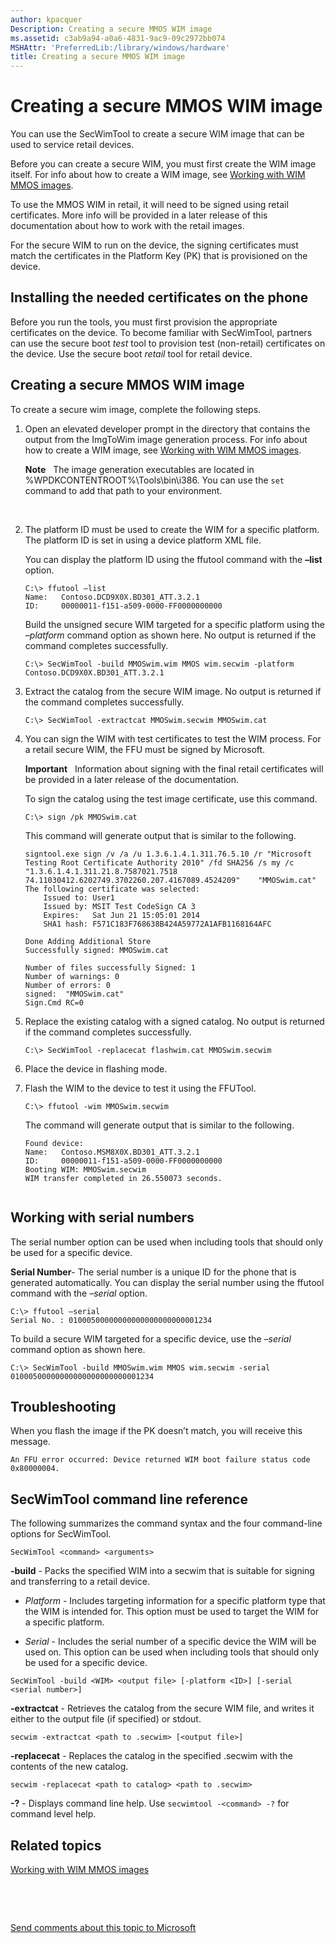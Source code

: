 ```yaml
---
author: kpacquer
Description: Creating a secure MMOS WIM image
ms.assetid: c3ab9a94-a0a6-4831-9ac9-09c2972bb074
MSHAttr: 'PreferredLib:/library/windows/hardware'
title: Creating a secure MMOS WIM image
---
```


# Creating a secure MMOS WIM image


You can use the SecWimTool to create a secure WIM image that can be used to service retail devices.

Before you can create a secure WIM, you must first create the WIM image itself. For info about how to create a WIM image, see [Working with WIM MMOS images](working-with-wim-mmos-images.md).

To use the MMOS WIM in retail, it will need to be signed using retail certificates. More info will be provided in a later release of this documentation about how to work with the retail images.

For the secure WIM to run on the device, the signing certificates must match the certificates in the Platform Key (PK) that is provisioned on the device.

## <span id="Installing_the_needed_certificates_on_the_phone"></span><span id="installing_the_needed_certificates_on_the_phone"></span><span id="INSTALLING_THE_NEEDED_CERTIFICATES_ON_THE_PHONE"></span>Installing the needed certificates on the phone


Before you run the tools, you must first provision the appropriate certificates on the device. To become familiar with SecWimTool, partners can use the secure boot *test* tool to provision test (non-retail) certificates on the device. Use the secure boot *retail* tool for retail device.

## <span id="Creating_a_secure_MMOS_WIM_image"></span><span id="creating_a_secure_mmos_wim_image"></span><span id="CREATING_A_SECURE_MMOS_WIM_IMAGE"></span>Creating a secure MMOS WIM image


To create a secure wim image, complete the following steps.

1.  Open an elevated developer prompt in the directory that contains the output from the ImgToWim image generation process. For info about how to create a WIM image, see [Working with WIM MMOS images](working-with-wim-mmos-images.md).

    **Note**  
    The image generation executables are located in %WPDKCONTENTROOT%\\Tools\\bin\\i386. You can use the `set` command to add that path to your environment.

     

2.  The platform ID must be used to create the WIM for a specific platform. The platform ID is set in using a device platform XML file.

    You can display the platform ID using the ffutool command with the **–list** option.

    ``` syntax
    C:\> ffutool –list
    Name:   Contoso.DCD9X0X.BD301_ATT.3.2.1
    ID:     00000011-f151-a509-0000-FF0000000000
    ```

    Build the unsigned secure WIM targeted for a specific platform using the *–platform* command option as shown here. No output is returned if the command completes successfully.

    ``` syntax
    C:\> SecWimTool -build MMOSwim.wim MMOS wim.secwim -platform Contoso.DCD9X0X.BD301_ATT.3.2.1
    ```

3.  Extract the catalog from the secure WIM image. No output is returned if the command completes successfully.

    ``` syntax
    C:\> SecWimTool -extractcat MMOSwim.secwim MMOSwim.cat
    ```

4.  You can sign the WIM with test certificates to test the WIM process. For a retail secure WIM, the FFU must be signed by Microsoft.

    **Important**  
    Information about signing with the final retail certificates will be provided in a later release of the documentation.

    To sign the catalog using the test image certificate, use this command.

    ``` syntax
    C:\> sign /pk MMOSwim.cat
    ```

    This command will generate output that is similar to the following.

    ``` syntax
    signtool.exe sign /v /a /u 1.3.6.1.4.1.311.76.5.10 /r "Microsoft Testing Root Certificate Authority 2010" /fd SHA256 /s my /c "1.3.6.1.4.1.311.21.8.7587021.7518
    74.11030412.6202749.3702260.207.4167089.4524209"    "MMOSwim.cat"
    The following certificate was selected:
        Issued to: User1
        Issued by: MSIT Test CodeSign CA 3
        Expires:   Sat Jun 21 15:05:01 2014
        SHA1 hash: F571C183F768638B424A59772A1AFB1168164AFC

    Done Adding Additional Store
    Successfully signed: MMOSwim.cat

    Number of files successfully Signed: 1
    Number of warnings: 0
    Number of errors: 0
    signed:  "MMOSwim.cat"
    Sign.Cmd RC=0
    ```

5.  Replace the existing catalog with a signed catalog. No output is returned if the command completes successfully.

    ``` syntax
    C:\> SecWimTool -replacecat flashwim.cat MMOSwim.secwim
    ```

6.  Place the device in flashing mode.

7.  Flash the WIM to the device to test it using the FFUTool.

    ``` syntax
    C:\> ffutool -wim MMOSwim.secwim
    ```

    The command will generate output that is similar to the following.

    ``` syntax
    Found device:
    Name:   Contoso.MSM8X0X.BD301_ATT.3.2.1
    ID:     00000011-f151-a509-0000-FF0000000000
    Booting WIM: MMOSwim.secwim
    WIM transfer completed in 26.550073 seconds.
   
    ```

## <span id="Working_with_serial_numbers"></span><span id="working_with_serial_numbers"></span><span id="WORKING_WITH_SERIAL_NUMBERS"></span>Working with serial numbers


The serial number option can be used when including tools that should only be used for a specific device.

**Serial Number**- The serial number is a unique ID for the phone that is generated automatically. You can display the serial number using the ffutool command with the *–serial* option.

``` syntax
C:\> ffutool –serial
Serial No. : 01000500000000000000000000001234
```

To build a secure WIM targeted for a specific device, use the *–serial* command option as shown here.

``` syntax
C:\> SecWimTool -build MMOSwim.wim MMOS wim.secwim -serial 01000500000000000000000000001234
```

## <span id="Troubleshooting"></span><span id="troubleshooting"></span><span id="TROUBLESHOOTING"></span>Troubleshooting


When you flash the image if the PK doesn’t match, you will receive this message.

``` syntax
An FFU error occurred: Device returned WIM boot failure status code 0x80000004.
```

## <span id="SecWimTool_command_line_reference"></span><span id="secwimtool_command_line_reference"></span><span id="SECWIMTOOL_COMMAND_LINE_REFERENCE"></span>SecWimTool command line reference


The following summarizes the command syntax and the four command-line options for SecWimTool.

``` syntax
SecWimTool <command> <arguments>
```

**-build** - Packs the specified WIM into a secwim that is suitable for signing and transferring to a retail device.

-   *Platform* - Includes targeting information for a specific platform type that the WIM is intended for. This option must be used to target the WIM for a specific platform.

-   *Serial* - Includes the serial number of a specific device the WIM will be used on. This option can be used when including tools that should only be used for a specific device.

``` syntax
SecWimTool -build <WIM> <output file> [-platform <ID>] [-serial <serial number>]
```

**-extractcat** - Retrieves the catalog from the secure WIM file, and writes it either to the output file (if specified) or stdout.

``` syntax
secwim -extractcat <path to .secwim> [<output file>]
```

**-replacecat** - Replaces the catalog in the specified .secwim with the contents of the new catalog.

``` syntax
secwim -replacecat <path to catalog> <path to .secwim>
```

**-?** - Displays command line help. Use `secwimtool -<command> -?` for command level help.

## <span id="related_topics"></span>Related topics


[Working with WIM MMOS images](working-with-wim-mmos-images.md)

 

 

[Send comments about this topic to Microsoft](mailto:wsddocfb@microsoft.com?subject=Documentation%20feedback%20%5Bp_phManuRetail\p_phManuRetail%5D:%20Creating%20a%20secure%20MMOS%20WIM%20image%20%20RELEASE:%20%284/11/2016%29&body=%0A%0APRIVACY%20STATEMENT%0A%0AWe%20use%20your%20feedback%20to%20improve%20the%20documentation.%20We%20don't%20use%20your%20email%20address%20for%20any%20other%20purpose,%20and%20we'll%20remove%20your%20email%20address%20from%20our%20system%20after%20the%20issue%20that%20you're%20reporting%20is%20fixed.%20While%20we're%20working%20to%20fix%20this%20issue,%20we%20might%20send%20you%20an%20email%20message%20to%20ask%20for%20more%20info.%20Later,%20we%20might%20also%20send%20you%20an%20email%20message%20to%20let%20you%20know%20that%20we've%20addressed%20your%20feedback.%0A%0AFor%20more%20info%20about%20Microsoft's%20privacy%20policy,%20see%20http://privacy.microsoft.com/default.aspx. "Send comments about this topic to Microsoft")




